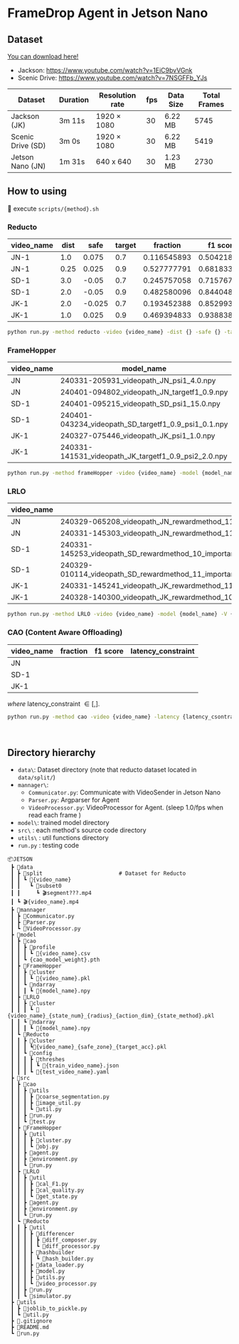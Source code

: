# FrameDrop Agent in Jetson Nano

## Dataset
[You can download here!](https://drive.google.com/file/d/1tUQgVmZ4p9e_femsJL3TQI570z7mPK_h/view?usp=sharing)

- Jackson: https://www.youtube.com/watch?v=1EiC9bvVGnk
- Scenic Drive: https://www.youtube.com/watch?v=7NSGFFb_YJs

| Dataset      |  Duration | Resolution rate | fps | Data Size        | Total Frames |
| ------------ | -------- | --------------- | --- | ---------------- | ------------ |
|  Jackson (JK)       | 3m 11s   | 1920 × 1080     | 30  | 6.22 $\text{MB}$ | 5745         |
|  Scenic Drive (SD) | 3m 0s    | 1920 × 1080     | 30  | 6.22 $\text{MB}$ | 5419         | 
| Jetson Nano (JN)   | 1m 31s   | 640 x 640       | 30  | 1.23 $\text{MB}$ | 2730         |

## How to using
📢 execute `scripts/{method}.sh`

### Reducto    

| video_name | dist | safe | target | fraction | f1 score |
| --- | --- | --- | ---| --- | ---|
| JN-1 | 1.0 | 0.075 | 0.7 | 0.116545893 | 0.504218936 |
| JN-1 | 0.25 | 0.025 |0.9 |0.527777791  | 0.681833386 |
| SD-1 | 3.0 | -0.05 |0.7 |0.245757058 | 0.715767324 |
| SD-1 | 2.0  | -0.05 | 0.9| 0.482580096 |0.844048023	 |
| JK-1 | 2.0  | -0.025 | 0.7|0.193452388 | 0.852993608 |
| JK-1 | 1.0  | 0.025 | 0.9|0.469394833 |0.938838184 |

```bash
python run.py -method reducto -video {video_name} -dist {} -safe {} -target {} -jetson t
```
### FrameHopper
| video_name | model_name | fraction | f1 score |
| --- | ---| --- | ---|
| JN | 240331-205931_videopath_JN_psi1_4.0.npy | 0.1883 | 0.553460 |
| JN | 240401-094802_videopath_JN_targetf1_0.9.npy |0.5392  | 0.793518 |
| SD-1 | 240401-095215_videopath_SD_psi1_15.0.npy	| 0.2495 | 0.625895	|
| SD-1 | 240401-043234_videopath_SD_targetf1_0.9_psi1_0.1.npy| 0.5226 |0.869072|
| JK-1 | 240327-075446_videopath_JK_psi1_1.0.npy | 0.1121 |	0.834371899 |
| JK-1 | 240331-141531_videopath_JK_targetf1_0.9_psi2_2.0.npy| 0.2594 |	0.885302147|

```bash 
python run.py -method frameHopper -video {video_name} -model {model_name} -jetson t
```

### LRLO
| video_name | model_name | fraction | f1 score |
| --- | ---| --- | ---|
| JN | 240329-065208_videopath_JN_rewardmethod_11_importantmethod_021_actiondim_15_threshold_0.4_statemethod_1.npy	| 0.1737 | 0.502615295	|
| JN | 240331-145303_videopath_JN_rewardmethod_11_importantmethod_021_actiondim_5_threshold_0.5_statemethod_1.npy	| 0.4892 | 0.77821829|
| SD-1| 240331-145253_videopath_SD_rewardmethod_10_importantmethod_021_radius_120_actiondim_15_threshold_0.1_statemethod_1.npy |  0.2054 | 0.656007951	|
| SD-1 | 240329-010114_videopath_SD_rewardmethod_11_importantmethod_021_radius_120_actiondim_5_threshold_0.2_statemethod_1.npy | 0.3998 |	0.815773421	|
| JK-1 | 240331-145241_videopath_JK_rewardmethod_11_importantmethod_021_actiondim_15_threshold_0.1_statemethod_1.npy | 0.1412 |	0.825364566	|
| JK-1 | 240328-140300_videopath_JK_rewardmethod_10_importantmethod_021_actiondim_5_threshold_0.35_statemethod_1.npy | 0.5639 |	0.932373083 |	

```bash
python run.py -method LRLO -video {video_name} -model {model_name} -V {} -jetson t
```

### CAO (Content Aware Offloading)
| video_name  | fraction | f1 score | latency_constraint |
| --- | --- | --- | --- |
| JN |     |    |    |
| SD-1 |    |    |    |
| JK-1 |    |    |    |

_where_ latency_constraint $\in [, ]$.

```bash
python run.py -method cao -video {video_name} -latency {latency_csontraint} -jetson t
```

<br>


## Directory hierarchy
- `data\`: Dataset directory (note that reducto dataset located in `data/split/`)
- `mannager\`:
    - `Communicator.py`: Communicate with VideoSender in Jetson Nano
    - `Parser.py`: Argparser for Agent
    - `VideoProcessor.py`: VideoProcessor for Agent. (sleep 1.0/fps when read each frame )
- `model\`: trained model directory
- `src\` : each method's source code directory
- `utils\` : util functions directory
- `run.py` : testing code


```
📦JETSON
 ┣ 📂data
 ┃ ┣ 📂split                        # Dataset for Reducto
 ┃ ┃ ┗ 📂{video_name}
 ┃ ┃   ┗ 📂subset0
 ┃ ┃     ┗ 🎬segment???.mp4
 ┃ ┗ 🎬{video_name}.mp4
 ┣ 📂mannager
 ┃ ┣ 📜Communicator.py
 ┃ ┣ 📜Parser.py
 ┃ ┗ 📜VideoProcessor.py
 ┣ 📂model
 ┃ ┣ 📂cao
 ┃ ┃ ┣ 📂profile
 ┃ ┃ ┃ ┗ 📜{video_name}.csv
 ┃ ┃ ┗ {cao_model_weight}.pth
 ┃ ┣ 📂FrameHopper
 ┃ ┃ ┣ 📂cluster
 ┃ ┃ ┃ ┗ 📜{video_name}.pkl
 ┃ ┃ ┗ 📂ndarray
 ┃ ┃ ┃ ┗ 📜{model_name}.npy
 ┃ ┣ 📂LRLO
 ┃ ┃ ┣ 📂cluster
 ┃ ┃ ┃ ┗ 📜{video_name}_{state_num}_{radius}_{action_dim}_{state_method}.pkl
 ┃ ┃ ┗ 📂ndarray
 ┃ ┃ ┃ ┗ 📜{model_name}.npy
 ┃ ┗ 📂Reducto
 ┃ ┃ ┣ 📂cluster
 ┃ ┃ ┃ ┗📜{video_name}_{safe_zone}_{target_acc}.pkl
 ┃ ┃ ┗ 📂config
 ┃ ┃ ┃ ┣ 📂threshes
 ┃ ┃ ┃ ┃ ┗ 📜{train_video_name}.json
 ┃ ┃ ┃ ┗ 📜{test_video_name}.yaml
 ┣ 📂src
 ┃ ┣ 📂cao
 ┃ ┃ ┣ 📂utils
 ┃ ┃ ┃ ┣ 📜coarse_segmentation.py
 ┃ ┃ ┃ ┣ 📜image_util.py
 ┃ ┃ ┃ ┗ 📜util.py
 ┃ ┃ ┣ 📜run.py
 ┃ ┃ ┗ 📜test.py
 ┃ ┣ 📂FrameHopper
 ┃ ┃ ┣ 📂util
 ┃ ┃ ┃ ┣ 📜cluster.py
 ┃ ┃ ┃ ┗ 📜obj.py
 ┃ ┃ ┣ 📜agent.py
 ┃ ┃ ┣ 📜environment.py
 ┃ ┃ ┗ 📜run.py
 ┃ ┣ 📂LRLO
 ┃ ┃ ┣ 📂util
 ┃ ┃ ┃ ┣ 📜cal_F1.py
 ┃ ┃ ┃ ┣ 📜cal_quality.py
 ┃ ┃ ┃ ┗ 📜get_state.py
 ┃ ┃ ┣ 📜agent.py
 ┃ ┃ ┣ 📜environment.py
 ┃ ┃ ┗ 📜run.py
 ┃ ┗ 📂Reducto
 ┃ ┃ ┣ 📂util
 ┃ ┃ ┃ ┣ 📂differencer
 ┃ ┃ ┃ ┃ ┣ 📜diff_composer.py
 ┃ ┃ ┃ ┃ ┗ 📜diff_processor.py
 ┃ ┃ ┃ ┣ 📂hashbuilder
 ┃ ┃ ┃ ┃ ┗ 📜hash_builder.py
 ┃ ┃ ┃ ┣ 📜data_loader.py
 ┃ ┃ ┃ ┣ 📜model.py
 ┃ ┃ ┃ ┣ 📜utils.py
 ┃ ┃ ┃ ┗ 📜video_processor.py
 ┃ ┃ ┣ 📜run.py
 ┃ ┃ ┗ 📜simulator.py
 ┣ 📂utils
 ┃ ┣ 📜joblib_to_pickle.py
 ┃ ┗ 📜util.py
 ┣ 📜.gitignore
 ┣ 📜README.md
 ┗ 📜run.py
 ```

